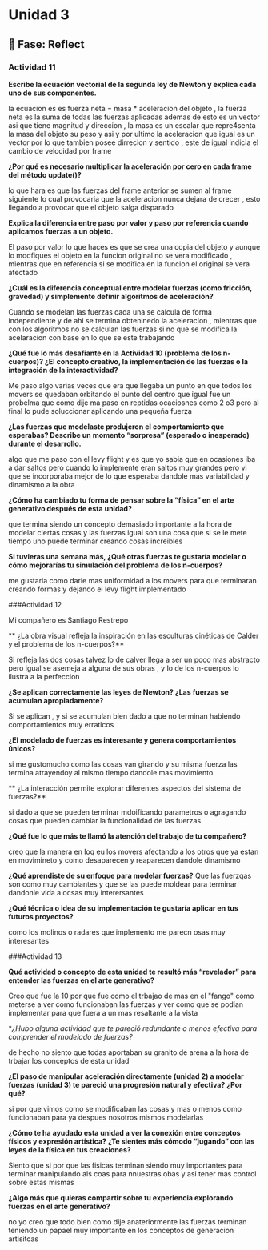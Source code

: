 # Unidad 3


## 🤔 Fase: Reflect


### Actividad 11

**Escribe la ecuación vectorial de la segunda ley de Newton y explica cada uno de sus componentes.**

la ecuacion es es fuerza neta = masa * aceleracion del objeto , la fuerza neta es la suma de todas las fuerzas aplicadas ademas de esto es un vector asi que tiene magnitud y direccion , la masa es un escalar que repre4senta la masa del objeto su peso y asi y por ultimo la aceleracion que igual es un vector por lo que tambien posee dirrecion y sentido , este de igual indicia el cambio de velocidad por frame 

**¿Por qué es necesario multiplicar la aceleración por cero en cada frame del método update()?**

lo que hara es que las fuerzas del frame anterior se sumen al frame siguiente lo cual provocaria que la aceleracion nunca dejara de crecer , esto llegando a provocar que el objeto salga disparado 


**Explica la diferencia entre paso por valor y paso por referencia cuando aplicamos fuerzas a un objeto.**

El paso por valor lo que haces es que se crea una copia del objeto y aunque lo modfiques el objeto en la funcion  original no se vera modificado , mientras que en referencia si se modifica en la funcion el original se vera afectado 


**¿Cuál es la diferencia conceptual entre modelar fuerzas (como fricción, gravedad) y simplemente definir algoritmos de aceleración?**


Cuando se modelan las fuerzas cada una se calcula de forma independiente  y de ahi se termina obteninedo la aceleracion , mientras que con los algoritmos no se calculan las fuerzas si no que se modifica la acelaracion con base en lo que se este trabajando 


**¿Qué fue lo más desafiante en la Actividad 10 (problema de los n-cuerpos)? ¿El concepto creativo, la implementación de las fuerzas o la integración de la interactividad?**

Me paso algo varias veces que era que llegaba un punto en que todos los movers se quedaban orbitando el punto del centro que igual fue un probelma que como dije ma paso en reptidas ocaciosnes como 2 o3 pero al final lo pude soluccionar aplicando una pequeña fuerza 

**¿Las fuerzas que modelaste produjeron el comportamiento que esperabas? Describe un momento “sorpresa” (esperado o inesperado) durante el desarrollo.**


algo que me paso con el levy flight y es que yo sabia que en ocasiones iba a dar saltos pero cuando lo implemente eran saltos muy grandes pero vi que se incorporaba mejor de lo que esperaba dandole mas variabilidad y dinamismo a la obra 


**¿Cómo ha cambiado tu forma de pensar sobre la “física” en el arte generativo después de esta unidad?**

que termina siendo un concepto demasiado importante a la hora de modelar ciertas  cosas y las fuerzas igual son una cosa que si se le mete tiempo uno puede terminar creando cosas increibles 


**Si tuvieras una semana más, ¿Qué otras fuerzas te gustaría modelar o cómo mejorarías tu simulación del problema de los n-cuerpos?**

me gustaria como darle mas uniformidad a los movers para que terminaran creando formas y dejando el levy flight implementado 


###Actividad 12

Mi compañero es Santiago Restrepo 

** ¿La obra visual refleja la inspiración en las esculturas cinéticas de Calder y el problema de los n-cuerpos?**

Si refleja las dos cosas talvez lo de calver llega a ser un poco mas abstracto pero igual se asemeja a alguna de sus obras , y lo de los n-cuerpos lo ilustra a la perfeccion 


**¿Se aplican correctamente las leyes de Newton? ¿Las fuerzas se acumulan apropiadamente?**


Si se aplican , y si se acumulan bien dado a que no terminan habiendo comportamientos muy erraticos 


**¿El modelado de fuerzas es interesante y genera comportamientos únicos?**

si me gustomucho como las cosas van girando y su misma fuerza las termina atrayendoy al mismo tiempo dandole mas movimiento 

** ¿La interacción permite explorar diferentes aspectos del sistema de fuerzas?**


si dado a que se pueden terminar mdoificando parametros o agragando cosas que pueden cambiar la funcionalidad de las fuerzas 


**¿Qué fue lo que más te llamó la atención del trabajo de tu compañero?**

creo que la manera en loq eu los movers afectando a los otros que ya estan en movimineto y como desaparecen y reaparecen dandole dinamismo 


**¿Qué aprendiste de su enfoque para modelar fuerzas?**
Que las fuerzqas son como muy cambiantes y que se las puede moldear para terminar dandonle vida a ocsas muy interersantes 


**¿Qué técnica o idea de su implementación te gustaría aplicar en tus futuros proyectos?**

como los molinos o radares que implemento me parecn osas muy interesantes 



###Actividad 13



**Qué actividad o concepto de esta unidad te resultó más “revelador” para entender las fuerzas en el arte generativo?**

Creo que fue la 10 por que fue como el trbajao de mas en el "fango" como meterse a ver como funcionaban las fuerzas y ver como que se podian implementar para que fuera a un mas resaltante a la vista 


**¿Hubo alguna actividad que te pareció redundante o menos efectiva para comprender el modelado de fuerzas?*

de hecho no siento que todas aportaban su granito de arena a la hora de trbajar los conceptos de esta unidad 


**¿El paso de manipular aceleración directamente (unidad 2) a modelar fuerzas (unidad 3) te pareció una progresión natural y efectiva? ¿Por qué?**


si por que vimos como se modificaban las cosas y mas o menos como funcionaban para ya despues nosotros mismos modelarlas 


**¿Cómo te ha ayudado esta unidad a ver la conexión entre conceptos físicos y expresión artística? ¿Te sientes más cómodo “jugando” con las leyes de la física en tus creaciones?**

Siento que si por que las fisicas terminan siendo muy importantes para terminar manipulando als coas para nnuestras obas y asi tener mas control sobre estas mismas 

**¿Algo más que quieras compartir sobre tu experiencia explorando fuerzas en el arte generativo?**

no yo creo que todo bien como dije anateriormente las fuerzas terminan teniendo un papael muy importante en los conceptos de generacion artisitcas 

